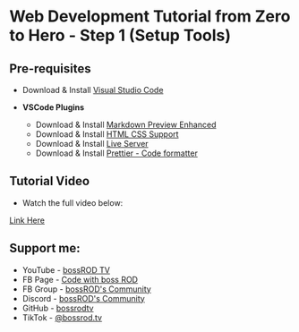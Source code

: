 # Web Development Tutorial from Zero to Hero - Step 1 (Setup Tools)

## Pre-requisites

- Download & Install [Visual Studio Code](https://code.visualstudio.com/download)

- **VSCode Plugins**
  - Download & Install [Markdown Preview Enhanced](https://marketplace.visualstudio.com/items?itemName=shd101wyy.markdown-preview-enhanced)
  - Download & Install [HTML CSS Support](https://marketplace.visualstudio.com/items?itemName=ecmel.vscode-html-css)
  - Download & Install [Live Server](https://marketplace.visualstudio.com/items?itemName=ritwickdey.LiveServer)
  - Download & Install [Prettier - Code formatter](https://marketplace.visualstudio.com/items?itemName=esbenp.prettier-vscode)

## Tutorial Video

- Watch the full video below:

[Link Here](https://www.youtube.com/bossrodtv)

## Support me:

- YouTube - [bossROD TV](https://www.youtube.com/bossrodtv)
- FB Page - [Code with boss ROD](https://www.facebook.com/codewithbossrod)
- FB Group - [bossROD's Community](https://www.facebook.com/groups/bossrodscommunity)
- Discord - [bossROD's Community](https://discord.gg/kvZQQzBFhD)
- GitHub - [bossrodtv](https://www.github.com/bossrodtv)
- TikTok - [@bossrod.tv](https://www.tiktok.com/@bossrod.tv)